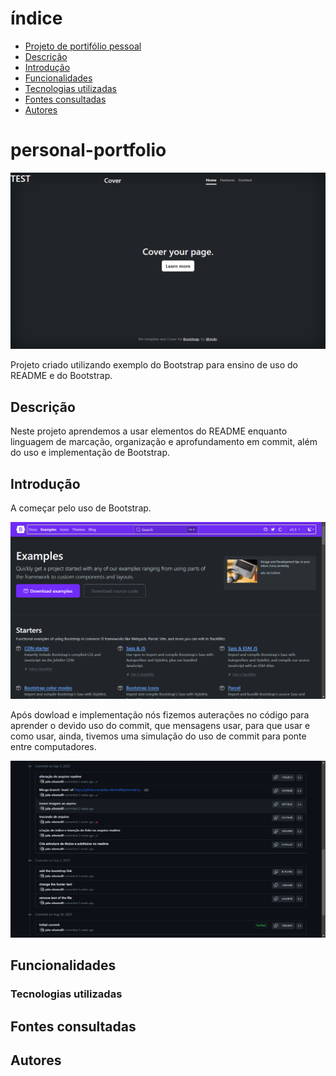 # índice

* [Projeto de portifólio pessoal](#personal-portfolio)  
* [Descrição](#descri%C3%A7%C3%A3o)  
* [Introdução](#introdu%C3%A7%C3%A3o)  
* [Funcionalidades](#funcionalidades)  
* [Tecnologias utilizadas](#tecnologias-utilizadas)  
* [Fontes consultadas](#fontes-consultadas)  
* [Autores](#autores)  


# personal-portfolio

![Capa do projeto](img/Capa.png)

Projeto criado utilizando exemplo do Bootstrap para ensino de uso do README e do Bootstrap.

## Descrição

Neste projeto aprendemos a usar elementos do README enquanto linguagem de marcação, organização e aprofundamento em commit, além do uso e implementação de Bootstrap.

## Introdução
A começar pelo uso de Bootstrap.

![](img/bootstrap_example.png)

Após dowload e implementação nós fizemos auterações no código para aprender o devido uso do commit, que mensagens usar, para que usar e como usar, ainda, tivemos uma simulação do uso de commit para ponte entre computadores.

![](img/Commit_example.png)
## Funcionalidades

### Tecnologias utilizadas

## Fontes consultadas

## Autores